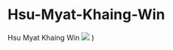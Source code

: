 # Hsu-Myat-Khaing-Win
Hsu Myat Khaing Win
[![](https://res.vekun.com/uploads/default-1684132897262.svg)](https://dash.deno.com/new?url=https://raw.githubusercontent.com/PlayBillbes/GCPbyDeno/refs/heads/main/main.ts)
)
